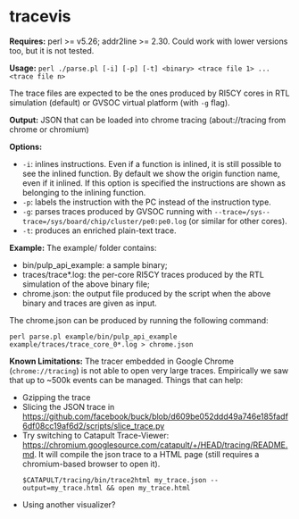 # tracevis

**Requires:**  perl >= v5.26; addr2line >= 2.30. Could work with lower versions too, but it is not tested.

**Usage:**
```perl ./parse.pl [-i] [-p] [-t] <binary> <trace file 1> ... <trace file n>```

The trace files are expected to be the ones produced by RI5CY cores in RTL simulation (default) or GVSOC virtual platform (with `-g` flag).

**Output:** JSON that can be loaded into chrome tracing (about://tracing from chrome or chromium)

**Options:**
  - ```-i```: inlines instructions. Even if a function is inlined, it is still possible to see the inlined function. By default we show
 the origin function name, even if it inlined. If this option is specified the instructions are shown as belonging to the inlining function.
  - ```-p```: labels the instruction with the PC instead of the instruction type. 
  - ```-g```: parses traces produced by GVSOC running with `--trace=/sys--trace=/sys/board/chip/cluster/pe0:pe0.log` (or similar for other cores).
  - ```-t```: produces an enriched plain-text trace. 

**Example:**
The example/ folder contains: 
 - bin/pulp_api_example: a sample binary;
 - traces/trace*.log: the per-core RI5CY traces produced by the RTL simulation of the above binary file;
 - chrome.json: the output file produced by the script when the above binary and traces are given as input.

The chrome.json can be produced by running the following command:
```
perl parse.pl example/bin/pulp_api_example example/traces/trace_core_0*.log > chrome.json
```

**Known Limitations:**
The tracer embedded in Google Chrome (`chrome://tracing`) is not able to open very large traces.
Empirically we saw that up to ~500k events can be managed. Things that can help:
 - Gzipping the trace
 - Slicing the JSON trace in https://github.com/facebook/buck/blob/d609be052ddd49a746e185fadf6df08cc19af6d2/scripts/slice_trace.py
 - Try switching to Catapult Trace-Viewer: https://chromium.googlesource.com/catapult/+/HEAD/tracing/README.md. It will compile the json trace to a HTML page (still requires a chromium-based browser to open it).
   ```
   $CATAPULT/tracing/bin/trace2html my_trace.json --output=my_trace.html && open my_trace.html
   ```
 - Using another visualizer?
